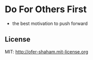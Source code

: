 Do For Others First
==
- the best motivation to push forward

## License
MIT: http://ofer-shaham.mit-license.org

